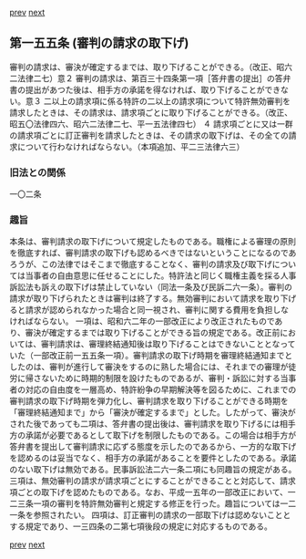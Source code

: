 [prev](/specific/markdowns/特許法/218_Mp-Ch_6-At_154.md)
[next](/specific/markdowns/特許法/220_Mp-Ch_6-At_156.md)
## 第一五五条 (審判の請求の取下げ)
審判の請求は、審決が確定するまでは、取り下げることができる。（改正、昭六二法律二七）意２ 審判の請求は、第百三十四条第一項［答弁書の提出］の答弁書の提出があつた後は、相手方の承諾を得なければ、取り下げることができない。意３ 二以上の請求項に係る特許の二以上の請求項について特許無効審判を請求したときは、その請求は、請求項ごとに取り下げることができる。（改正、昭五〇法律四六、昭六二法律二七、平一五法律四七）
４ 請求項ごとに又は一群の請求項ごとに訂正審判を請求したときは、その請求の取下げは、その全ての請求について行わなければならない。（本項追加、平二三法律六三）

### 旧法との関係
一〇二条

### 趣旨
本条は、審判請求の取下げについて規定したものである。職権による審理の原則を徹底すれば、審判請求の取下げも認めるべきではないということになるのであろうが、この法律ではそこまで徹底することなく、審判の請求及び取下げについては当事者の自由意思に任せることにした。特許法と同じく職権主義を採る人事訴訟法も訴えの取下げは禁止していない（同法一条及び民訴二六一条）。審判の請求が取り下げられたときは審判は終了する。無効審判において請求を取り下げると請求が認められなかった場合と同一視され、審判に関する費用を負担しなければならない。
一項は、昭和六二年の一部改正により改正されたものであり、審決が確定するまでは取り下げることができる旨の規定である。改正前においては、審判請求は、審理終結通知後は取り下げることはできないこととなっていた（一部改正前一五五条一項）。審判請求の取下げ時期を審理終結通知までとしたのは、審判が進行して審決をするのに熟した場合には、それまでの審理が徒労に帰さないために時期的制限を設けたものであるが、審判・訴訟に対する当事者の対応の自由度を一層高め、特許紛争の早期解決等を図るために、これまでの審判請求の取下げ時期を弾力化し、審判請求を取り下げることができる時期を「審理終結通知まで」から「審決が確定するまで」とした。したがって、審決がされた後であっても二項は、答弁書の提出後は、審判請求を取り下げるには相手方の承諾が必要であるとして取下げを制限したものである。この場合は相手方が答弁書を提出して審判請求に応ずる態度を示したのであるから、一方的な取下げを認めるのは妥当でなく、相手方の承諾があることを要件としたのである。承諾のない取下げは無効である。民事訴訟法二六一条二項にも同趣旨の規定がある。
三項は、無効審判の請求が請求項ごとにすることができることと対応して、請求項ごとの取下げを認めたものである。なお、平成一五年の一部改正において、一二三条一項の審判を特許無効審判と規定する修正を行った。趣旨については一二一条を参照されたい。
四項は、訂正審判の請求の一部取下げは認めないこととする規定であり、一三四条の二第七項後段の規定に対応するものである。

[prev](/specific/markdowns/特許法/218_Mp-Ch_6-At_154.md)
[next](/specific/markdowns/特許法/220_Mp-Ch_6-At_156.md)